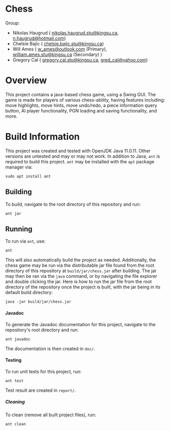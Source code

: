 # Chess
Group:
- Nikolas Haugrud (<!---780-885-3439,--> nikolas.haugrud.stu@kingsu.ca, n.haugrud@hotmail.com)
- Chelsie Bajic (<!---587-987-8869,--> chelsie.bajic.stu@kingsu.ca)
- Will Ames (<!---780-217-9522,--> w_ames@outlook.com (Primary), william.ames.stu@kingsu.ca (Secondary) )
- Gregory Cal (<!---780-318-3353,--> gregory.cal.stu@kingsu.ca, gred_cal@yahoo.com)

# Overview

This project contains a java-based chess game, using a Swing GUI. The game is made
for players of various chess-ability, having features including: move highlights,
move hints, move undo/redo, a piece information query button, AI player
functionality, PGN loading and saving functionality, and more.

# Build Information

This project was created and tested with OpenJDK Java 11.0.11. Other versions
are untested and may or may not work. In addition to Java, `ant` is required
to build this project. `ant` may be installed with the `apt` package manager
via:

```
sudo apt install ant
```

## Building

To build, navigate to the root directory of this repository and run:

```
ant jar
```

## Running

To run via `ant`, use:

```
ant
```

This will also automatically build the project as needed. Additionally, the
chess game may be run via the distributable jar file found from the root
directory of this repository at `build/jar/chess.jar` after building. The jar
may then be ran via the `java` command, or by navigating the file explorer and
double clicking the jar. Here is how to run the jar file from the root directory
of the repository once the project is built, with the jar being in its default
build directory:

```
java -jar build/jar/chess.jar
```

#### Javadoc

To generate the Javadoc documentation for this project, navigate to the
repository's root directory and run:

```
ant javadoc
```

The documentation is then created in `doc/`.

#### Testing

To run unit tests for this project, run:

```
ant test
```

Test result are created in `report/`.

##### Cleaning

To clean (remove all built project files), run:

```
ant clean
```
